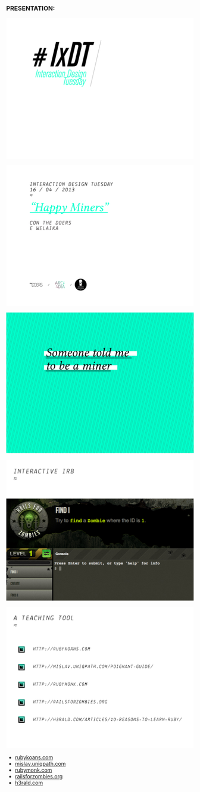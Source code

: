 
### PRESENTATION:


![foto1](images/1_ruby.png) 

![foto1](images/2_ruby.png)

![foto1](images/3_ruby.png)

![foto1](images/4_ruby.png)

![foto1](images/5_ruby.png)
<ul>
  <li>
      <a href="http://rubykoans.com">rubykoans.com</a>
  </li>
  <li>
      <a href="http://mislav.uniqpath.com/poignant-guide/">mislav.uniqpath.com</a>
  </li>
  <li>
     <a href="http://rubymonk.com">rubymonk.com</a>
  </li>
  <li>
     <a href="http://railsforzombies.org">railsforzombies.org</a>
  </li>
  <li>
     <a href="http://h3rald.com/articles/10-reasons-to-learn-ruby/">h3rald.com</a>
  </li>
</ul>

  	


	
  	
  	

